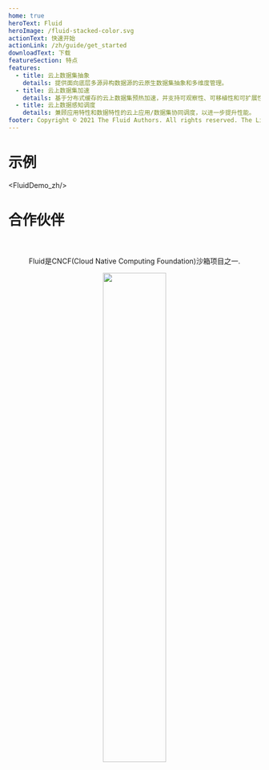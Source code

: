 ```yaml
---
home: true
heroText: Fluid
heroImage: /fluid-stacked-color.svg
actionText: 快速开始
actionLink: /zh/guide/get_started
downloadText: 下载
featureSection: 特点
features:
  - title: 云上数据集抽象
    details: 提供面向底层多源异构数据源的云原生数据集抽象和多维度管理。
  - title: 云上数据集加速
    details: 基于分布式缓存的云上数据集预热加速，并支持可观察性、可移植性和可扩展性。
  - title: 云上数据感知调度
    details: 兼顾应用特性和数据特性的云上应用/数据集协同调度，以进一步提升性能。
footer: Copyright © 2021 The Fluid Authors. All rights reserved. The Linux Foundation has registered trademarks and uses trademarks. For a list of trademarks of The Linux Foundation, please see our Trademark Usage page:https://www.linuxfoundation.org/trademark-usage
---
```

# 示例 

<FluidDemo_zh/>


# 合作伙伴

<FluidUsedBy/>

<br>
<br>

<div align="center">
  Fluid是CNCF(Cloud Native Computing Foundation)沙箱项目之一.<p></p>
  <a href="https://www.cncf.io/">
    <img src="https://fluid-imgs.oss-cn-shanghai.aliyuncs.com/public/imgs/CNCF.png" width = "50%" height = "50%"  align=center>
  </a>
</div>
